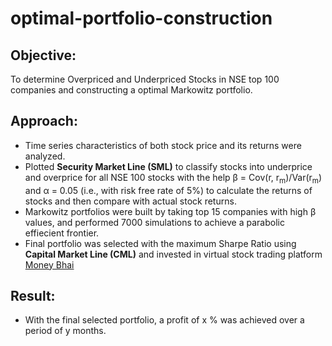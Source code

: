 # optimal-portfolio-construction

## Objective:

To determine Overpriced and Underpriced Stocks in NSE top 100 companies and constructing a optimal Markowitz portfolio.

## Approach:

- Time series characteristics of both stock price and its returns were analyzed. 
- Plotted **Security Market Line (SML)** to classify stocks into underprice and overprice for all NSE 100 stocks with the help &beta; = Cov(r, r<sub>m</sub>)/Var(r<sub>m</sub>) and &alpha; = 0.05 (i.e., with risk free rate of 5%) to calculate the returns of stocks and then compare with actual stock returns.
- Markowitz portfolios were built by taking top 15 companies with high &beta; values, and performed 7000 simulations to achieve a parabolic effiecient frontier.
- Final portfolio was selected with the maximum Sharpe Ratio using **Capital Market Line (CML)** and invested in virtual stock trading platform [Money Bhai](https://moneybhai.moneycontrol.com/)

## Result:

-  With the final selected portfolio, a profit of x % was achieved over a period of y months.
